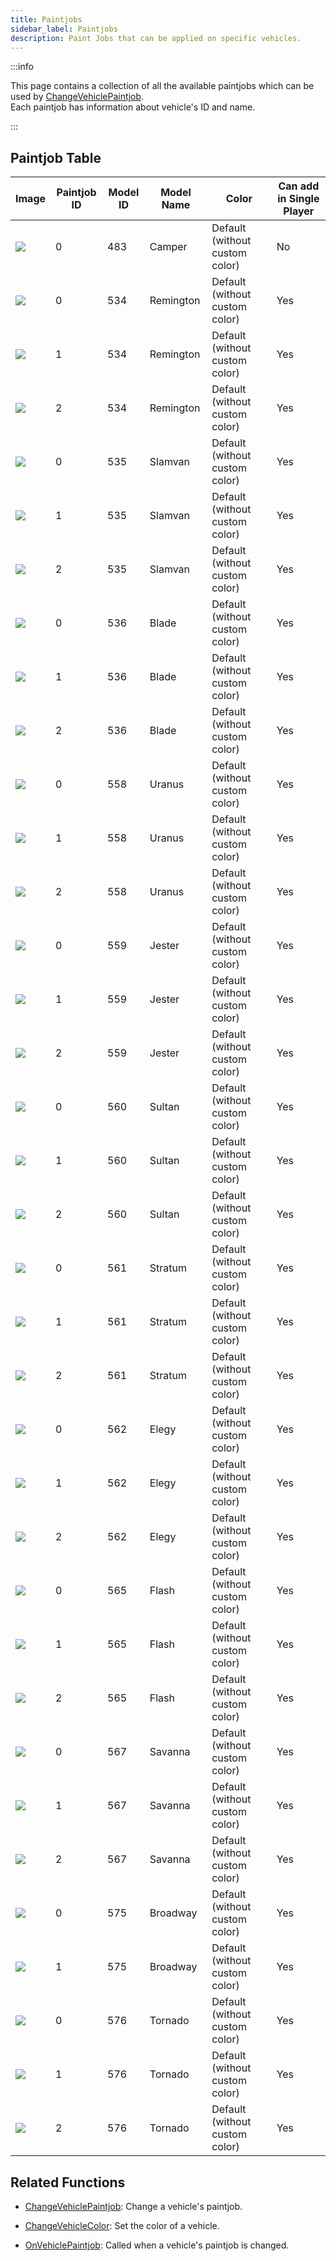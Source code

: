 ```yaml
---
title: Paintjobs
sidebar_label: Paintjobs
description: Paint Jobs that can be applied on specific vehicles.
---
```


:::info

This page contains a collection of all the available paintjobs which can be used by [ChangeVehiclePaintjob](../functions/ChangeVehiclePaintjob).  
Each paintjob has information about vehicle's ID and name.

:::

## Paintjob Table

| Image                                                  | Paintjob ID | Model ID   | Model Name   | Color                          | Can add in Single Player |
| ------------------------------------------------------ | ----------- | ---------- | ------------ | ------------------------------ | ------------------------ |
| ![](https://assets.open.mp/assets/images/paintjobs/VehiclePaintjob_Camper_0.png)    | 0           | 483        | Camper       | Default (without custom color) | No                       |
| ![](https://assets.open.mp/assets/images/paintjobs/VehiclePaintjob_Remington_0.png) | 0           | 534        | Remington    | Default (without custom color) | Yes                      |
| ![](https://assets.open.mp/assets/images/paintjobs/VehiclePaintjob_Remington_1.png) | 1           | 534        | Remington    | Default (without custom color) | Yes                      |
| ![](https://assets.open.mp/assets/images/paintjobs/VehiclePaintjob_Remington_2.png) | 2           | 534        | Remington    | Default (without custom color) | Yes                      |
| ![](https://assets.open.mp/assets/images/paintjobs/VehiclePaintjob_Slamvan_0.png)   | 0           | 535        | Slamvan      | Default (without custom color) | Yes                      |
| ![](https://assets.open.mp/assets/images/paintjobs/VehiclePaintjob_Slamvan_1.png)   | 1           | 535        | Slamvan      | Default (without custom color) | Yes                      |
| ![](https://assets.open.mp/assets/images/paintjobs/VehiclePaintjob_Slamvan_2.png)   | 2           | 535        | Slamvan      | Default (without custom color) | Yes                      |
| ![](https://assets.open.mp/assets/images/paintjobs/VehiclePaintjob_Blade_0.png)     | 0           | 536        | Blade        | Default (without custom color) | Yes                      |
| ![](https://assets.open.mp/assets/images/paintjobs/VehiclePaintjob_Blade_0.png)     | 1           | 536        | Blade        | Default (without custom color) | Yes                      |
| ![](https://assets.open.mp/assets/images/paintjobs/VehiclePaintjob_Blade_0.png)     | 2           | 536        | Blade        | Default (without custom color) | Yes                      |
| ![](https://assets.open.mp/assets/images/paintjobs/VehiclePaintjob_Uranus_0.png)    | 0           | 558        | Uranus       | Default (without custom color) | Yes                      |
| ![](https://assets.open.mp/assets/images/paintjobs/VehiclePaintjob_Uranus_0.png)    | 1           | 558        | Uranus       | Default (without custom color) | Yes                      |
| ![](https://assets.open.mp/assets/images/paintjobs/VehiclePaintjob_Uranus_0.png)    | 2           | 558        | Uranus       | Default (without custom color) | Yes                      |
| ![](https://assets.open.mp/assets/images/paintjobs/VehiclePaintjob_Jester_0.png)    | 0           | 559        | Jester       | Default (without custom color) | Yes                      |
| ![](https://assets.open.mp/assets/images/paintjobs/VehiclePaintjob_Jester_1.png)    | 1           | 559        | Jester       | Default (without custom color) | Yes                      |
| ![](https://assets.open.mp/assets/images/paintjobs/VehiclePaintjob_Jester_2.png)    | 2           | 559        | Jester       | Default (without custom color) | Yes                      |
| ![](https://assets.open.mp/assets/images/paintjobs/VehiclePaintjob_Sultan_0.png)    | 0           | 560        | Sultan       | Default (without custom color) | Yes                      |
| ![](https://assets.open.mp/assets/images/paintjobs/VehiclePaintjob_Sultan_1.png)    | 1           | 560        | Sultan       | Default (without custom color) | Yes                      |
| ![](https://assets.open.mp/assets/images/paintjobs/VehiclePaintjob_Sultan_2.png)    | 2           | 560        | Sultan       | Default (without custom color) | Yes                      |
| ![](https://assets.open.mp/assets/images/paintjobs/VehiclePaintjob_Stratum_0.png)   | 0           | 561        | Stratum      | Default (without custom color) | Yes                      |
| ![](https://assets.open.mp/assets/images/paintjobs/VehiclePaintjob_Stratum_1.png)   | 1           | 561        | Stratum      | Default (without custom color) | Yes                      |
| ![](https://assets.open.mp/assets/images/paintjobs/VehiclePaintjob_Stratum_2.png)   | 2           | 561        | Stratum      | Default (without custom color) | Yes                      |
| ![](https://assets.open.mp/assets/images/paintjobs/VehiclePaintjob_Elegy_0.png)     | 0           | 562        | Elegy        | Default (without custom color) | Yes                      |
| ![](https://assets.open.mp/assets/images/paintjobs/VehiclePaintjob_Elegy_1.png)     | 1           | 562        | Elegy        | Default (without custom color) | Yes                      |
| ![](https://assets.open.mp/assets/images/paintjobs/VehiclePaintjob_Elegy_2.png)     | 2           | 562        | Elegy        | Default (without custom color) | Yes                      |
| ![](https://assets.open.mp/assets/images/paintjobs/VehiclePaintjob_Flash_0.png)     | 0           | 565        | Flash        | Default (without custom color) | Yes                      |
| ![](https://assets.open.mp/assets/images/paintjobs/VehiclePaintjob_Flash_1.png)     | 1           | 565        | Flash        | Default (without custom color) | Yes                      |
| ![](https://assets.open.mp/assets/images/paintjobs/VehiclePaintjob_Flash_2.png)     | 2           | 565        | Flash        | Default (without custom color) | Yes                      |
| ![](https://assets.open.mp/assets/images/paintjobs/VehiclePaintjob_Savanna_0.png)   | 0           | 567        | Savanna      | Default (without custom color) | Yes                      |
| ![](https://assets.open.mp/assets/images/paintjobs/VehiclePaintjob_Savanna_1.png)   | 1           | 567        | Savanna      | Default (without custom color) | Yes                      |
| ![](https://assets.open.mp/assets/images/paintjobs/VehiclePaintjob_Savanna_2.png)   | 2           | 567        | Savanna      | Default (without custom color) | Yes                      |
| ![](https://assets.open.mp/assets/images/paintjobs/VehiclePaintjob_Broadway_0.png)  | 0           | 575        | Broadway     | Default (without custom color) | Yes                      |
| ![](https://assets.open.mp/assets/images/paintjobs/VehiclePaintjob_Broadway_1.png)  | 1           | 575        | Broadway     | Default (without custom color) | Yes                      |
| ![](https://assets.open.mp/assets/images/paintjobs/VehiclePaintjob_Tornado_0.png)   | 0           | 576        | Tornado      | Default (without custom color) | Yes                      |
| ![](https://assets.open.mp/assets/images/paintjobs/VehiclePaintjob_Tornado_1.png)   | 1           | 576        | Tornado      | Default (without custom color) | Yes                      |
| ![](https://assets.open.mp/assets/images/paintjobs/VehiclePaintjob_Tornado_2.png)   | 2           | 576        | Tornado      | Default (without custom color) | Yes                      |

## Related Functions

- [ChangeVehiclePaintjob](../functions/ChangeVehiclePaintjob): Change a vehicle's paintjob.
- [ChangeVehicleColor](ChangeVehicleColor): Set the color of a vehicle.

- [OnVehiclePaintjob](../callbacks/OnVehiclePaintjob): Called when a vehicle's paintjob is changed.
